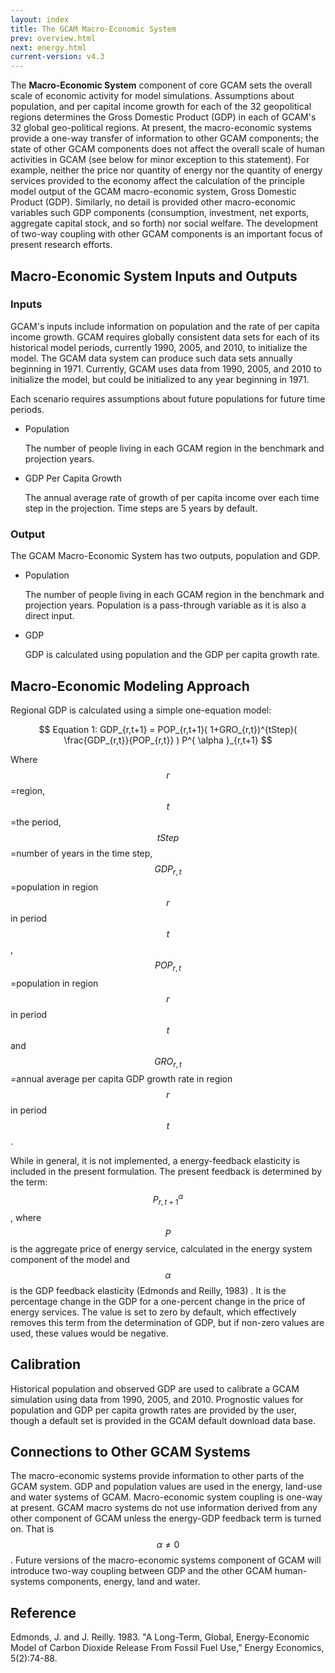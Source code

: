 ```yaml
---
layout: index
title: The GCAM Macro-Economic System
prev: overview.html
next: energy.html
current-version: v4.3 
---
```


The **Macro-Economic System** component of core GCAM sets the overall scale of economic activity for model simulations. Assumptions about population, and per capital income growth for each of the 32 geopolitical regions determines the Gross Domestic Product (GDP) in each of GCAM's 32 global geo-political regions. At present, the macro-economic systems provide a one-way transfer of information to other GCAM components; the state of other GCAM components does not affect the overall scale of human activities in GCAM (see below for minor exception to this statement). For example, neither the price nor quantity of energy nor the quantity of energy services provided to the economy affect the calculation of the principle model output of the GCAM macro-economic system, Gross Domestic Product (GDP). Similarly, no detail is provided other macro-economic variables such GDP components (consumption, investment, net exports, aggregate capital stock, and so forth) nor social welfare. The development of two-way coupling with other GCAM components is an important focus of present research efforts. 

## Macro-Economic System Inputs and Outputs

### Inputs

GCAM's inputs include information on population and the rate of per capita income growth. GCAM requires globally consistent data sets for each of its historical model periods, currently 1990, 2005, and 2010, to initialize the model. The GCAM data system can produce such data sets annually beginning in 1971. Currently, GCAM uses data from 1990, 2005, and 2010 to initialize the model, but could be initialized to any year beginning in 1971.

Each scenario requires assumptions about future populations for future time periods.

* Population

  The number of people living in each GCAM region in the benchmark and projection years.

* GDP Per Capita Growth

  The annual average rate of growth of per capita income over each time step in the projection. Time steps are 5 years by default.
  
### Output
  
The GCAM Macro-Economic System has two outputs, population and GDP. 

* Population

  The number of people living in each GCAM region in the benchmark and projection years. Population is a pass-through variable as it is also a direct input.

* GDP

  GDP is calculated using population and the GDP per capita growth rate.

## Macro-Economic Modeling Approach

Regional GDP is calculated using a simple one-equation model:

$$
Equation 1: GDP_{r,t+1} = POP_{r,t+1}( 1+GRO_{r,t})^{tStep}( \frac{GDP_{r,t}}{POP_{r,t}} ) P^{ \alpha }_{r,t+1}
$$

Where $$r$$=region, $$t$$=the period, $$tStep$$=number of years in the time step, $$GDP_{r,t}$$=population in region $$r$$ in period $$t$$, $$POP_{r,t}$$=population in region $$r$$ in period $$t$$ and $$GRO_{r,t}$$=annual average per capita GDP growth rate in region $$r$$ in period $$t$$.

While in general, it is not implemented, a energy-feedback elasticity is included in the present formulation. The present feedback is determined by the term: $$P^{\alpha}_{r,t+1}$$,  where $$P$$ is the aggregate price of energy service, calculated in the energy system component of the model and $$\alpha$$ is the GDP feedback elasticity (Edmonds and Reilly, 1983) . It is the percentage change in the GDP for a one-percent change in the price of energy services. The value is set to zero by default, which effectively removes this term from the determination of GDP, but if non-zero values are used, these values would be negative.

## Calibration

Historical population and observed GDP are used to calibrate a GCAM simulation using data from 1990, 2005, and 2010. Prognostic values for population and GDP per capita growth rates are provided by the user, though a default set is provided in the GCAM default download data base.

## Connections to Other GCAM Systems 

The macro-economic systems provide information to other parts of the GCAM system. GDP and population values are used in the energy, land-use and water systems of GCAM. Macro-economic system coupling is one-way at present. GCAM macro systems do not use information derived from any other component of GCAM unless the energy-GDP feedback term is turned on. That is $$\alpha\neq0$$. Future versions of the macro-economic systems component of GCAM will introduce two-way coupling between GDP and the other GCAM human-systems components, energy, land and water.

## Reference

Edmonds, J. and J. Reilly. 1983. "A Long-Term, Global, Energy-Economic Model of Carbon Dioxide Release From Fossil Fuel Use," Energy Economics, 5(2):74-88.
